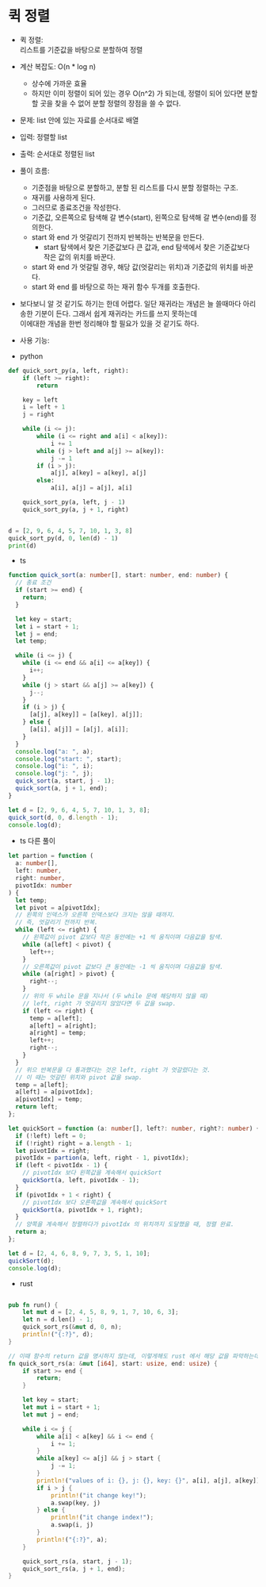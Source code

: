 # 퀵 정렬

- 퀵 정렬:  
   리스트를 기준값을 바탕으로 분할하여 정렬

- 계산 복잡도: O(n \* log n)

  - 상수에 가까운 효율
  - 하지만 이미 정렬이 되어 있는 경우 O(n^2) 가 되는데,
    정렬이 되어 있다면 분할 할 곳을 찾을 수 없어 분할 정렬의 장점을 쓸 수 없다.

- 문제: list 안에 있는 자료를 순서대로 배열
- 입력: 정렬할 list
- 출력: 순서대로 정렬된 list

- 풀이 흐름:

  - 기준점을 바탕으로 분할하고, 분할 된 리스트를 다시 분할 정렬하는 구조.
  - 재귀를 사용하게 된다.
  - 그러므로 종료조건을 작성한다.
  - 기준값, 오른쪽으로 탐색해 갈 변수(start), 왼쪽으로 탐색해 갈 변수(end)를 정의한다.
  - start 와 end 가 엇갈리기 전까지 반복하는 반복문을 만든다.
    - start 탐색에서 찾은 기준값보다 큰 값과, end 탐색에서 찾은 기준값보다 작은 값의 위치를 바꾼다.
  - start 와 end 가 엇갈릴 경우, 해당 값(엇갈리는 위치)과 기준값의 위치를 바꾼다.
  - start 와 end 를 바탕으로 하는 재귀 함수 두개를 호출한다.

- 보다보니 알 것 같기도 하기는 한데 어렵다. 일단 재귀라는 개념은 늘 쓸때마다 아리송한 기분이 든다. 그래서 쉽게 재귀라는 카드를 쓰지 못하는데  
  이에대한 개념을 한번 정리해야 할 필요가 있을 것 같기도 하다.

- 사용 기능:

* python

```python
def quick_sort_py(a, left, right):
    if (left >= right):
        return

    key = left
    i = left + 1
    j = right

    while (i <= j):
        while (i <= right and a[i] < a[key]):
            i += 1
        while (j > left and a[j] >= a[key]):
            j -= 1
        if (i > j):
            a[j], a[key] = a[key], a[j]
        else:
            a[i], a[j] = a[j], a[i]

    quick_sort_py(a, left, j - 1)
    quick_sort_py(a, j + 1, right)


d = [2, 9, 6, 4, 5, 7, 10, 1, 3, 8]
quick_sort_py(d, 0, len(d) - 1)
print(d)


```

- ts

```ts
function quick_sort(a: number[], start: number, end: number) {
  // 종료 조건
  if (start >= end) {
    return;
  }

  let key = start;
  let i = start + 1;
  let j = end;
  let temp;

  while (i <= j) {
    while (i <= end && a[i] <= a[key]) {
      i++;
    }
    while (j > start && a[j] >= a[key]) {
      j--;
    }
    if (i > j) {
      [a[j], a[key]] = [a[key], a[j]];
    } else {
      [a[i], a[j]] = [a[j], a[i]];
    }
  }
  console.log("a: ", a);
  console.log("start: ", start);
  console.log("i: ", i);
  console.log("j: ", j);
  quick_sort(a, start, j - 1);
  quick_sort(a, j + 1, end);
}

let d = [2, 9, 6, 4, 5, 7, 10, 1, 3, 8];
quick_sort(d, 0, d.length - 1);
console.log(d);
```

- ts 다른 풀이

```ts
let partion = function (
  a: number[],
  left: number,
  right: number,
  pivotIdx: number
) {
  let temp;
  let pivot = a[pivotIdx];
  // 왼쪽의 인덱스가 오른쪽 인덱스보다 크지는 않을 때까지.
  // 즉, 엇갈리기 전까지 반복.
  while (left <= right) {
    // 왼쪽값이 pivot 값보다 작은 동안에는 +1 씩 움직이며 다음값을 탐색.
    while (a[left] < pivot) {
      left++;
    }
    // 오른쪽값이 pivot 값보다 큰 동안에는 -1 씩 움직이며 다음값을 탐색.
    while (a[right] > pivot) {
      right--;
    }
    // 위의 두 while 문을 지나서 (두 while 문에 해당하지 않을 때)
    // left, right 가 엇갈리지 않았다면 두 값을 swap.
    if (left <= right) {
      temp = a[left];
      a[left] = a[right];
      a[right] = temp;
      left++;
      right--;
    }
  }
  // 위으 반복문을 다 통과했다는 것은 left, right 가 엇갈렸다는 것.
  // 이 때는 엇갈린 위치와 pivot 값을 swap.
  temp = a[left];
  a[left] = a[pivotIdx];
  a[pivotIdx] = temp;
  return left;
};

let quickSort = function (a: number[], left?: number, right?: number) {
  if (!left) left = 0;
  if (!right) right = a.length - 1;
  let pivotIdx = right;
  pivotIdx = partion(a, left, right - 1, pivotIdx);
  if (left < pivotIdx - 1) {
    // pivotIdx 보다 왼쪽값을 계속해서 quickSort
    quickSort(a, left, pivotIdx - 1);
  }
  if (pivotIdx + 1 < right) {
    // pivotIdx 보다 오른쪽값을 계속해서 quickSort
    quickSort(a, pivotIdx + 1, right);
  }
  // 양쪽을 계속해서 정렬하다가 pivotIdx 의 위치까지 도달했을 때, 정렬 완료.
  return a;
};

let d = [2, 4, 6, 8, 9, 7, 3, 5, 1, 10];
quickSort(d);
console.log(d);
```

- rust

```rust

pub fn run() {
    let mut d = [2, 4, 5, 8, 9, 1, 7, 10, 6, 3];
    let n = d.len() - 1;
    quick_sort_rs(&mut d, 0, n);
    println!("{:?}", d);
}

// 이때 함수의 return 값을 명시하지 않는데, 이렇게해도 rust 에서 해당 값을 파악하는데, 이럴 때 명시하려면 어떻게 하는지 확인해봐도 하겠다.
fn quick_sort_rs(a: &mut [i64], start: usize, end: usize) {
    if start >= end {
        return;
    }

    let key = start;
    let mut i = start + 1;
    let mut j = end;

    while i <= j {
        while a[i] < a[key] && i <= end {
            i += 1;
        }
        while a[key] <= a[j] && j > start {
            j -= 1;
        }
        println!("values of i: {}, j: {}, key: {}", a[i], a[j], a[key]);
        if i > j {
            println!("it change key!");
            a.swap(key, j)
        } else {
            println!("it change index!");
            a.swap(i, j)
        }
        println!("{:?}", a);
    }

    quick_sort_rs(a, start, j - 1);
    quick_sort_rs(a, j + 1, end);
}


```
